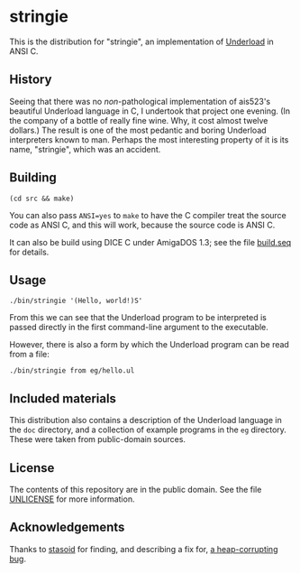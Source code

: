 stringie
========

This is the distribution for "stringie", an implementation of [Underload][] in
ANSI C.

[Underload]: http://esolangs.org/wiki/Underload

History
-------

Seeing that there was no _non_-pathological implementation of ais523's
beautiful Underload language in C, I undertook that project one evening.
(In the company of a bottle of really fine wine.  Why, it cost almost twelve
dollars.)  The result is one of the most pedantic and boring Underload
interpreters known to man.  Perhaps the most interesting property of it is its
name, "stringie", which was an accident.

Building
--------

    (cd src && make)

You can also pass `ANSI=yes` to `make` to have the C compiler treat the source
code as ANSI C, and this will work, because the source code is ANSI C.

It can also be build using DICE C under AmigaDOS 1.3; see the file
[build.seq](build.seq) for details.

Usage
-----

    ./bin/stringie '(Hello, world!)S'

From this we can see that the Underload program to be interpreted is passed
directly in the first command-line argument to the executable.

However, there is also a form by which the Underload program can be read from
a file:

    ./bin/stringie from eg/hello.ul

Included materials
------------------

This distribution also contains a description of the Underload language
in the `doc` directory, and a collection of example programs in the `eg`
directory.  These were taken from public-domain sources.

License
-------

The contents of this repository are in the public domain.  See the file
[UNLICENSE](UNLICENSE) for more information.

Acknowledgements
----------------

Thanks to [stasoid](https://github.com/stasoid) for finding, and describing a
fix for, [a heap-corrupting bug](https://github.com/catseye/Dipple/issues/2).
